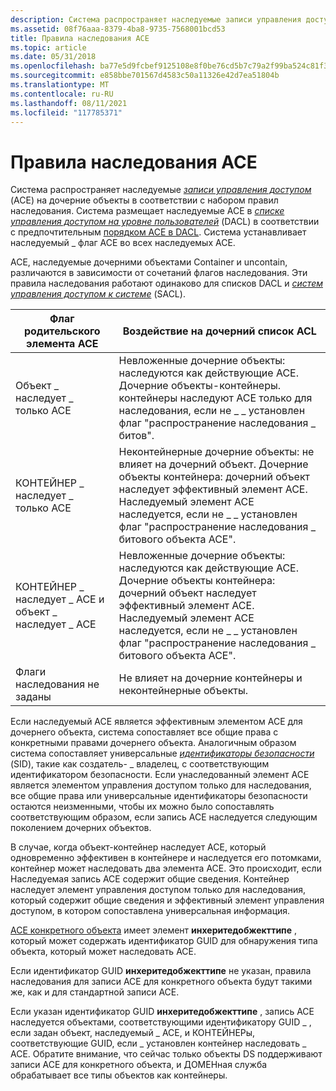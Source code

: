 ```yaml
---
description: Система распространяет наследуемые записи управления доступом (ACE) на дочерние объекты в соответствии с набором правил наследования.
ms.assetid: 08f76aaa-8379-4ba8-9735-7568001bcd53
title: Правила наследования ACE
ms.topic: article
ms.date: 05/31/2018
ms.openlocfilehash: ba77e5d9fcbef9125108e8f0be76cd5b7c79a2f99ba524c81f3fd1da84336f04
ms.sourcegitcommit: e858bbe701567d4583c50a11326e42d7ea51804b
ms.translationtype: MT
ms.contentlocale: ru-RU
ms.lasthandoff: 08/11/2021
ms.locfileid: "117785371"
---
```

# <a name="ace-inheritance-rules"></a>Правила наследования ACE

Система распространяет наследуемые [*записи управления доступом*](/windows/desktop/SecGloss/a-gly) (ACE) на дочерние объекты в соответствии с набором правил наследования. Система размещает наследуемые ACE в [*списке управления доступом на уровне пользователей*](/windows/desktop/SecGloss/d-gly) (DACL) в соответствии с предпочтительным [порядком ACE в DACL](order-of-aces-in-a-dacl.md). Система устанавливает наследуемый \_ флаг ACE во всех наследуемых ACE.

ACE, наследуемые дочерними объектами Container и uncontain, различаются в зависимости от сочетаний флагов наследования. Эти правила наследования работают одинаково для списков DACL и [*систем управления доступом к системе*](/windows/desktop/SecGloss/s-gly) (SACL).



| Флаг родительского элемента ACE                                  | Воздействие на дочерний список ACL                                                                                                                                                                                                                      |
|--------------------------------------------------|------------------------------------------------------------------------------------------------------------------------------------------------------------------------------------------------------------------------------------------|
| Объект \_ наследует \_ только ACE                        | Невложенные дочерние объекты: наследуются как действующие ACE. Дочерние объекты-контейнеры. контейнеры наследуют ACE только для наследования, если не \_ \_ установлен флаг "распространение наследования \_ битов".<br/>                                       |
| КОНТЕЙНЕР \_ наследует \_ только ACE                     | Неконтейнерные дочерние объекты: не влияет на дочерний объект. Дочерние объекты контейнера: дочерний объект наследует эффективный элемент ACE. Наследуемый элемент ACE наследуется, если не \_ \_ установлен флаг "распространение наследования \_ битового объекта ACE".<br/> |
| КОНТЕЙНЕР \_ наследует \_ ACE и объект \_ наследует \_ ACE | Невложенные дочерние объекты: наследуются как действующие ACE. Дочерние объекты контейнера: дочерний объект наследует эффективный элемент ACE. Наследуемый элемент ACE наследуется, если не \_ \_ установлен флаг "распространение наследования \_ битового объекта ACE".<br/> |
| Флаги наследования не заданы                         | Не влияет на дочерние контейнеры и неконтейнерные объекты.                                                                                                                                                                                    |



 

Если наследуемый ACE является эффективным элементом ACE для дочернего объекта, система сопоставляет все общие права с конкретными правами дочернего объекта. Аналогичным образом система сопоставляет универсальные [*идентификаторы безопасности*](/windows/desktop/SecGloss/s-gly) (SID), такие как создатель- \_ владелец, с соответствующим идентификатором безопасности. Если унаследованный элемент ACE является элементом управления доступом только для наследования, все общие права или универсальные идентификаторы безопасности остаются неизменными, чтобы их можно было сопоставлять соответствующим образом, если запись ACE наследуется следующим поколением дочерних объектов.

В случае, когда объект-контейнер наследует ACE, который одновременно эффективен в контейнере и наследуется его потомками, контейнер может наследовать два элемента ACE. Это происходит, если Наследуемая запись ACE содержит общие сведения. Контейнер наследует элемент управления доступом только для наследования, который содержит общие сведения и эффективный элемент управления доступом, в котором сопоставлена универсальная информация.

[ACE конкретного объекта](object-specific-aces.md) имеет элемент **инхеритедобжекттипе** , который может содержать идентификатор GUID для обнаружения типа объекта, который может наследовать ACE.

Если идентификатор GUID **инхеритедобжекттипе** не указан, правила наследования для записи ACE для конкретного объекта будут такими же, как и для стандартной записи ACE.

Если указан идентификатор GUID **инхеритедобжекттипе** , запись ACE наследуется объектами, соответствующими идентификатору GUID \_ , если задан объект, наследуемый \_ ACE, и КОНТЕЙНЕРы, соответствующие GUID, если \_ установлен контейнер наследовать \_ ACE. Обратите внимание, что сейчас только объекты DS поддерживают записи ACE для конкретного объекта, и ДОМЕНная служба обрабатывает все типы объектов как контейнеры.

 

